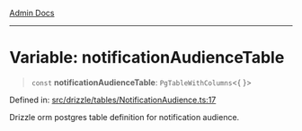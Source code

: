 [Admin Docs](/)

***

# Variable: notificationAudienceTable

> `const` **notificationAudienceTable**: `PgTableWithColumns`\<\{ \}\>

Defined in: [src/drizzle/tables/NotificationAudience.ts:17](https://github.com/Sourya07/talawa-api/blob/aac5f782223414da32542752c1be099f0b872196/src/drizzle/tables/NotificationAudience.ts#L17)

Drizzle orm postgres table definition for notification audience.
